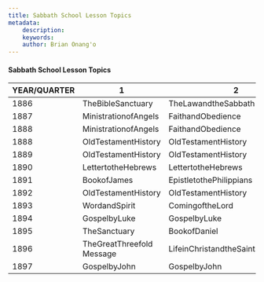 ```yaml
---
title: Sabbath School Lesson Topics
metadata:
    description: 
    keywords: 
    author: Brian Onang'o
---
```


#### Sabbath School Lesson Topics

YEAR/QUARTER |   1  | 2| 3| 4
-------------|------------|---|--|---
1886   | TheBibleSanctuary| TheLawandtheSabbath| TheLawandtheSabbath| ParablesofJesus
1887   | MinistrationofAngels| FaithandObedience| SanctificationandPrayer| SanctificationandPrayer
1888   | MinistrationofAngels| FaithandObedience| SanctificationandPrayer| SecondEpistleofPeter
1888 | OldTestamentHistory | OldTestamentHistory | TheThirdAngelsMessage | SecondEpistleofPeter |
1889 | OldTestamentHistory | OldTestamentHistory | TithesandOfferings | LettertotheHebrews |
1890 | LettertotheHebrews | LettertotheHebrews | OldTestamentHistory | OldTestamentHistory |
1891 | BookofJames | EpistletothePhilippians | GospelbyMark | GospelbyMark |
1892 | OldTestamentHistory | OldTestamentHistory | ActsoftheApostles | ActsoftheApostles |
1893 | WordandSpirit | ComingoftheLord | FirstEpistleofPeter | FirstEpistleofJohn |
1894 | GospelbyLuke | GospelbyLuke | GospelbyLuke | GospelbyLuke |
1895 | TheSanctuary | BookofDaniel | SabbathandTithing | ReligiousLiberty |
1896 | TheGreatThreefold Message| LifeinChristandtheSaints'Inheritance | GospelbyJohn | GospelbyJohn |
1897 | GospelbyJohn | GospelbyJohn | ActsoftheApostles | ActsoftheApostles

